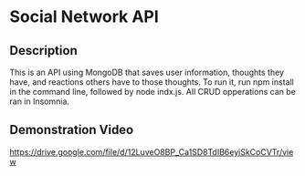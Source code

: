 # Social Network API

## Description
This is an API using MongoDB that saves user information, thoughts they have, and reactions others have to those thoughts. To run it, run npm install in the command line, followed by node indx.js. All CRUD opperations can be ran in Insomnia.

## Demonstration Video
https://drive.google.com/file/d/12LuveO8BP_Ca1SD8TdIB6eyiSkCoCVTr/view
